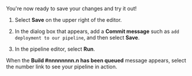 You're now ready to save your changes and try it out! 

1. Select **Save** on the upper right of the editor.

1. In the dialog box that appears, add a **Commit message** such as `add deployment to our pipeline`, and then select **Save**.

1. In the pipeline editor, select **Run**. 

When the **Build #nnnnnnnn.n has been queued** message appears, select the number link to see your pipeline in action.